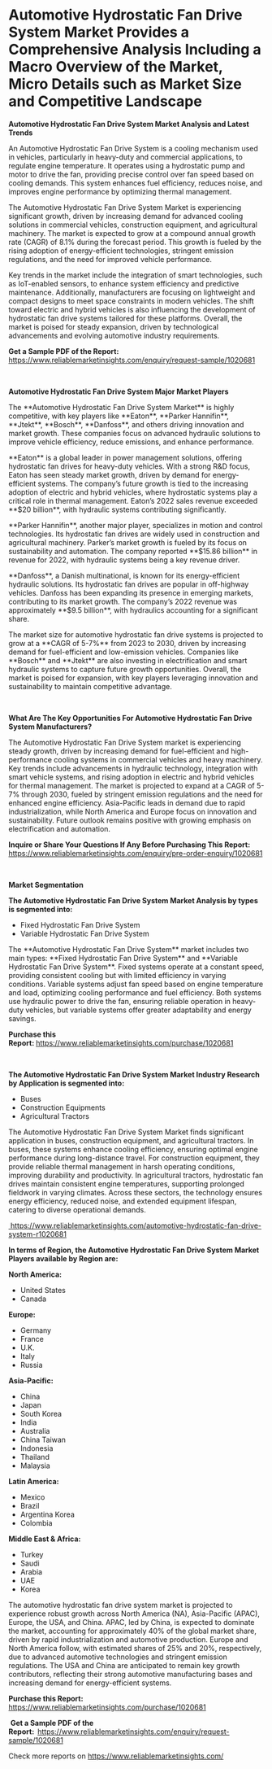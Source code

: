 <p><h1>Automotive Hydrostatic Fan Drive System Market Provides a Comprehensive Analysis Including a Macro Overview of the Market, Micro Details such as Market Size and Competitive Landscape</h1></p><p><strong>Automotive Hydrostatic Fan Drive System Market Analysis and Latest Trends</strong></p>
<p><p>An Automotive Hydrostatic Fan Drive System is a cooling mechanism used in vehicles, particularly in heavy-duty and commercial applications, to regulate engine temperature. It operates using a hydrostatic pump and motor to drive the fan, providing precise control over fan speed based on cooling demands. This system enhances fuel efficiency, reduces noise, and improves engine performance by optimizing thermal management.</p><p>The Automotive Hydrostatic Fan Drive System Market is experiencing significant growth, driven by increasing demand for advanced cooling solutions in commercial vehicles, construction equipment, and agricultural machinery. The market is expected to grow at a compound annual growth rate (CAGR) of 8.1% during the forecast period. This growth is fueled by the rising adoption of energy-efficient technologies, stringent emission regulations, and the need for improved vehicle performance.</p><p>Key trends in the market include the integration of smart technologies, such as IoT-enabled sensors, to enhance system efficiency and predictive maintenance. Additionally, manufacturers are focusing on lightweight and compact designs to meet space constraints in modern vehicles. The shift toward electric and hybrid vehicles is also influencing the development of hydrostatic fan drive systems tailored for these platforms. Overall, the market is poised for steady expansion, driven by technological advancements and evolving automotive industry requirements.</p></p>
<p><strong>Get a Sample PDF of the Report:&nbsp;</strong> <a href="https://www.reliablemarketinsights.com/enquiry/request-sample/1020681?utm_campaign=2041&utm_medium=2&utm_source=Github&utm_content=ia&utm_term=22012025&utm_id=automotive-hydrostatic-fan-drive-system">https://www.reliablemarketinsights.com/enquiry/request-sample/1020681</a></p>
<p>&nbsp;</p>
<p><strong>Automotive Hydrostatic Fan Drive System Major Market Players</strong></p>
<p><p>The **Automotive Hydrostatic Fan Drive System Market** is highly competitive, with key players like **Eaton**, **Parker Hannifin**, **Jtekt**, **Bosch**, **Danfoss**, and others driving innovation and market growth. These companies focus on advanced hydraulic solutions to improve vehicle efficiency, reduce emissions, and enhance performance.</p><p>**Eaton** is a global leader in power management solutions, offering hydrostatic fan drives for heavy-duty vehicles. With a strong R&D focus, Eaton has seen steady market growth, driven by demand for energy-efficient systems. The company’s future growth is tied to the increasing adoption of electric and hybrid vehicles, where hydrostatic systems play a critical role in thermal management. Eaton’s 2022 sales revenue exceeded **$20 billion**, with hydraulic systems contributing significantly.</p><p>**Parker Hannifin**, another major player, specializes in motion and control technologies. Its hydrostatic fan drives are widely used in construction and agricultural machinery. Parker’s market growth is fueled by its focus on sustainability and automation. The company reported **$15.86 billion** in revenue for 2022, with hydraulic systems being a key revenue driver.</p><p>**Danfoss**, a Danish multinational, is known for its energy-efficient hydraulic solutions. Its hydrostatic fan drives are popular in off-highway vehicles. Danfoss has been expanding its presence in emerging markets, contributing to its market growth. The company’s 2022 revenue was approximately **$9.5 billion**, with hydraulics accounting for a significant share.</p><p>The market size for automotive hydrostatic fan drive systems is projected to grow at a **CAGR of 5-7%** from 2023 to 2030, driven by increasing demand for fuel-efficient and low-emission vehicles. Companies like **Bosch** and **Jtekt** are also investing in electrification and smart hydraulic systems to capture future growth opportunities. Overall, the market is poised for expansion, with key players leveraging innovation and sustainability to maintain competitive advantage.</p></p>
<p>&nbsp;</p>
<p><strong>What Are The Key Opportunities For Automotive Hydrostatic Fan Drive System Manufacturers?</strong></p>
<p><p>The Automotive Hydrostatic Fan Drive System market is experiencing steady growth, driven by increasing demand for fuel-efficient and high-performance cooling systems in commercial vehicles and heavy machinery. Key trends include advancements in hydraulic technology, integration with smart vehicle systems, and rising adoption in electric and hybrid vehicles for thermal management. The market is projected to expand at a CAGR of 5-7% through 2030, fueled by stringent emission regulations and the need for enhanced engine efficiency. Asia-Pacific leads in demand due to rapid industrialization, while North America and Europe focus on innovation and sustainability. Future outlook remains positive with growing emphasis on electrification and automation.</p></p>
<p><strong>Inquire or Share Your Questions If Any Before Purchasing This Report:</strong> <a href="https://www.reliablemarketinsights.com/enquiry/pre-order-enquiry/1020681?utm_campaign=2041&utm_medium=2&utm_source=Github&utm_content=ia&utm_term=22012025&utm_id=automotive-hydrostatic-fan-drive-system">https://www.reliablemarketinsights.com/enquiry/pre-order-enquiry/1020681</a></p>
<p>&nbsp;</p>
<p><strong>Market Segmentation</strong></p>
<p><strong>The Automotive Hydrostatic Fan Drive System Market Analysis by types is segmented into:</strong></p>
<p><ul><li>Fixed Hydrostatic Fan Drive System</li><li>Variable Hydrostatic Fan Drive System</li></ul></p>
<p><p>The **Automotive Hydrostatic Fan Drive System** market includes two main types: **Fixed Hydrostatic Fan Drive System** and **Variable Hydrostatic Fan Drive System**. Fixed systems operate at a constant speed, providing consistent cooling but with limited efficiency in varying conditions. Variable systems adjust fan speed based on engine temperature and load, optimizing cooling performance and fuel efficiency. Both systems use hydraulic power to drive the fan, ensuring reliable operation in heavy-duty vehicles, but variable systems offer greater adaptability and energy savings.</p></p>
<p><strong>Purchase this Report:&nbsp;</strong><a href="https://www.reliablemarketinsights.com/purchase/1020681?utm_campaign=2041&utm_medium=2&utm_source=Github&utm_content=ia&utm_term=22012025&utm_id=automotive-hydrostatic-fan-drive-system">https://www.reliablemarketinsights.com/purchase/1020681</a></p>
<p>&nbsp;</p>
<p><strong>The Automotive Hydrostatic Fan Drive System Market Industry Research by Application is segmented into:</strong></p>
<p><ul><li>Buses</li><li>Construction Equipments</li><li>Agricultural Tractors</li></ul></p>
<p><p>The Automotive Hydrostatic Fan Drive System Market finds significant application in buses, construction equipment, and agricultural tractors. In buses, these systems enhance cooling efficiency, ensuring optimal engine performance during long-distance travel. For construction equipment, they provide reliable thermal management in harsh operating conditions, improving durability and productivity. In agricultural tractors, hydrostatic fan drives maintain consistent engine temperatures, supporting prolonged fieldwork in varying climates. Across these sectors, the technology ensures energy efficiency, reduced noise, and extended equipment lifespan, catering to diverse operational demands.</p></p>
<p><a href="https://www.reliablemarketinsights.com/automotive-hydrostatic-fan-drive-system-r1020681?utm_campaign=2041&utm_medium=2&utm_source=Github&utm_content=ia&utm_term=22012025&utm_id=automotive-hydrostatic-fan-drive-system">&nbsp;https://www.reliablemarketinsights.com/automotive-hydrostatic-fan-drive-system-r1020681</a></p>
<p><strong>In terms of Region, the Automotive Hydrostatic Fan Drive System Market Players available by Region are:</strong></p>
<p>
    <p> <strong> North America: </strong>
        <ul>
            <li>United States</li>
            <li>Canada</li>
        </ul>
        </p> 
    <p> <strong> Europe: </strong>
        <ul>
            <li>Germany</li>
            <li>France</li>
            <li>U.K.</li>
            <li>Italy</li>
            <li>Russia</li>
        </ul>
        </p> 
    <p> <strong> Asia-Pacific: </strong>
        <ul>
            <li>China</li>
            <li>Japan</li>
            <li>South Korea</li>
            <li>India</li>
            <li>Australia</li>
            <li>China Taiwan</li>
            <li>Indonesia</li>
            <li>Thailand</li>
            <li>Malaysia</li>
        </ul>
        </p> 
    <p> <strong> Latin America: </strong>
        <ul>
            <li>Mexico</li>
            <li>Brazil</li>
            <li>Argentina Korea</li>
            <li>Colombia</li>
        </ul>
        </p> 
    <p> <strong> Middle East & Africa: </strong>
        <ul>
            <li>Turkey</li>
            <li>Saudi</li>
            <li>Arabia</li>
            <li>UAE</li>
            <li>Korea</li>
        </ul>
    </p>
    </p>
<p><p>The automotive hydrostatic fan drive system market is projected to experience robust growth across North America (NA), Asia-Pacific (APAC), Europe, the USA, and China. APAC, led by China, is expected to dominate the market, accounting for approximately 40% of the global market share, driven by rapid industrialization and automotive production. Europe and North America follow, with estimated shares of 25% and 20%, respectively, due to advanced automotive technologies and stringent emission regulations. The USA and China are anticipated to remain key growth contributors, reflecting their strong automotive manufacturing bases and increasing demand for energy-efficient systems.</p></p>
<p><strong>Purchase this Report: </strong><a href="https://www.reliablemarketinsights.com/purchase/1020681?utm_campaign=2041&utm_medium=2&utm_source=Github&utm_content=ia&utm_term=22012025&utm_id=automotive-hydrostatic-fan-drive-system">https://www.reliablemarketinsights.com/purchase/1020681</a></p>
<p>&nbsp;<strong>Get a Sample PDF of the Report:&nbsp;&nbsp;</strong><a href="https://www.reliablemarketinsights.com/enquiry/request-sample/1020681?utm_campaign=2041&utm_medium=2&utm_source=Github&utm_content=ia&utm_term=22012025&utm_id=automotive-hydrostatic-fan-drive-system">https://www.reliablemarketinsights.com/enquiry/request-sample/1020681</a></p>
<p><strong></strong></p>
<p>Check more reports on <a href="https://www.reliablemarketinsights.com/?utm_campaign=2041&utm_medium=2&utm_source=Github&utm_content=ia&utm_term=22012025&utm_id=automotive-hydrostatic-fan-drive-system">https://www.reliablemarketinsights.com/</a></p>
